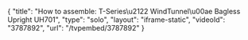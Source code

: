 {
    "title": "How to assemble: T-Series\u2122 WindTunnel\u00ae Bagless Upright UH701",
    "type": "solo",
    "layout": "iframe-static",
    "videoId": "3787892",
    "url": "\/tvpembed\/3787892"
}